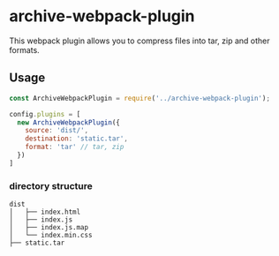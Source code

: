 # archive-webpack-plugin

This webpack plugin allows you to compress files into tar, zip and other formats.

## Usage

```js
const ArchiveWebpackPlugin = require('../archive-webpack-plugin');

config.plugins = [
  new ArchiveWebpackPlugin({
    source: 'dist/',
    destination: 'static.tar',
    format: 'tar' // tar, zip
  })
]
```

### directory structure

```
dist
│   ├── index.html
│   ├── index.js
│   ├── index.js.map
│   └── index.min.css
├── static.tar
```
